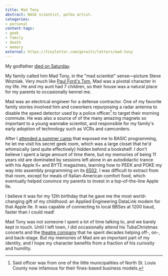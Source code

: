 ```yaml
---
title: Mad Tony
abstract: NASA scientist, polka artist.
categories:
- personal
content-tags:
- geek
- family
- death
- memory
external: https://tinyletter.com/gerwitz/letters/mad-tony
---
```


My godfather [died on Saturday](http://www.legacy.com/obituaries/stltoday/obituary.aspx?pid=174669662).

My family called him Mad Tony, in the "mad scientist" sense—picture Steve Wozniak. Very much like [Paul Ford's Tom](https://medium.com/message/networks-without-networks-7644933a3100), Mad was a pivotal character in my life. He and my aunt had 7 children, so their house was a natural place for my parents to occasionally kennel me.

Mad was an electrical engineer for a defense contractor. One of my favorite family stories involved him and coworkers repurposing a radar antenna to disable the speed detector used by a police officer[^cop] to target their morning commute. He was also a source of of the many amazing magnets so important to a young wannabe scientist, and responsible for my family's early adoption of technology such as VCRs and camcorders.

[^cop]: Said officer was from one of the little municipalities of North St. Louis County now infamous for their fines-based business models.

After I [attended a summer camp](/logs/events/1984-summer-camp/) that exposed me to BASIC programming, he let me visit his secret geek room, which was a large closet that he'd whimsically (and quite effectively) hidden behind a bookshelf. I don't believe I spent a large amount of time there, but my memories of being 11 years old are dominated by sessions left alone in an autodidactic trance with his Apple II+ and BYTE magazines, learning how to PEEK and POKE my way into assembly programming on its [6502](http://www.visual6502.org/JSSim/expert.html). I was difficult to extract from that room, except for meals of Italian-American comfort food, which eventually helped convince my parents to invest in a top-of-the-line Apple IIe.

I believe it was for my 12th birthday that he gave me the most world-changing gift of my childhood: an Applied Engineering DataLink modem for that Apple IIe. It was capable of connecting to local BBSes at 1200 baud, faster than I could read!

Mad Tony was not someone I spent a lot of time talking to, and we barely kept in touch. Until I left town, I did occasionally attend his TubaChristmas concerts and the [theatre company](http://www.hawthorneplayers.com/) that he spent decades helping off-, on-, and back-stage. But my memories of Mad are an important part of my identity, and I hope my character benefits from a fraction of his curiosity and humility.
